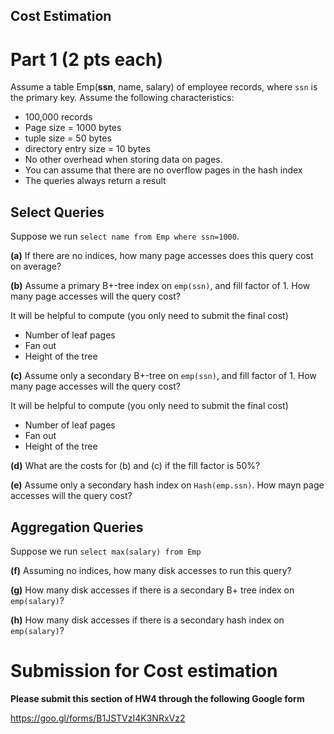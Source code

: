 
## Cost Estimation

# Part 1 (2 pts each)

Assume a table Emp(**ssn**, name, salary) of employee records, where `ssn` is the primary key.  Assume the following characteristics:

* 100,000 records
* Page size = 1000 bytes
* tuple size = 50 bytes
* directory entry size = 10 bytes
* No other overhead when storing data on pages.
* You can assume that there are no overflow pages in the hash index
* The queries always return a result

## Select Queries

Suppose we run `select name from Emp where ssn=1000`.

**(a)**  If there are no indices, how many page accesses does this query cost on average?

**(b)** Assume a primary B+-tree index on `emp(ssn)`, and fill factor of 1. How many page accesses will the query cost?

It will be helpful to compute (you only need to submit the final cost)

* Number of leaf pages
* Fan out 
* Height of the tree

**(c)** Assume only a secondary B+-tree on `emp(ssn)`, and fill factor of 1. How many page accesses will the query cost?

It will be helpful to compute (you only need to submit the final cost)

* Number of leaf pages
* Fan out 
* Height of the tree

**(d)** What are the costs for (b) and (c) if the fill factor is 50%?

**(e)** Assume only a secondary hash index on `Hash(emp.ssn)`. How mayn page accesses will the query cost?

## Aggregation Queries

Suppose we run `select max(salary) from Emp`

**(f)** Assuming no indices, how many disk accesses to run this query?

**(g)** How many disk accesses if there is a secondary B+ tree index on `emp(salary)`?

**(h)** How many disk accesses if there is a secondary hash index on `emp(salary)`?


# Submission for Cost estimation

**Please submit this section of HW4 through the following Google form**

https://goo.gl/forms/B1JSTVzI4K3NRxVz2
